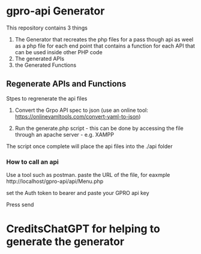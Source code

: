 # gpro-api Generator

This repository contains 3 things
1. The Generator that recreates the php files for a pass though api as weel as a php file for each end point that contains a function for each API that can be used inside other PHP code
2. The generated APIs
3. the Generated Functions

## Regenerate APIs and Functions

Stpes to regrenerate the api files

1. Convert the Grpo API spec to json (use an online tool: https://onlineyamltools.com/convert-yaml-to-json)

2. Run the generate.php script - this can be done by accessing the file through an apache server - e.g. XAMPP

The script once complete will place the api files into the ./api folder

### How to call an api

Use a tool such as postman. paste the URL of the file, for eaxmple
http://localhost/gpro-api/api/Menu.php

set the Auth token to bearer and paste your GPRO api key

Press send

# CreditsChatGPT for helping to generate the generator
